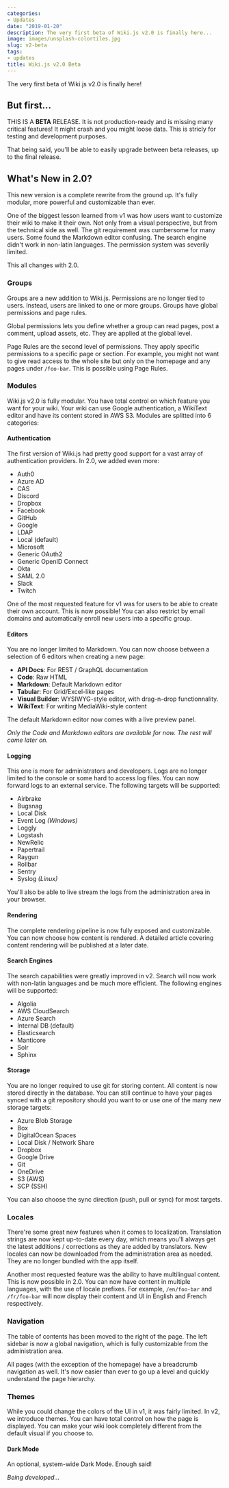 ```yaml
---
categories:
- Updates
date: "2019-01-20"
description: The very first beta of Wiki.js v2.0 is finally here...
image: images/unsplash-colortiles.jpg
slug: v2-beta
tags:
- updates
title: Wiki.js v2.0 Beta
---
```


The very first beta of Wiki.js v2.0 is finally here!

## But first...

THIS IS A **BETA** RELEASE. It is not production-ready and is missing many critical features! It might crash and you might loose data. This is stricly for testing and development purposes.

That being said, you'll be able to easily upgrade between beta releases, up to the final release.

## What's New in 2.0?

This new version is a complete rewrite from the ground up. It's fully modular, more powerful and customizable than ever.

One of the biggest lesson learned from v1 was how users want to customize their wiki to make it their own. Not only from a visual perspective, but from the technical side as well. The git requirement was cumbersome for many users. Some found the Markdown editor confusing. The search engine didn't work in non-latin languages. The permission system was severily limited.

This all changes with 2.0.

### Groups

Groups are a new addition to Wiki.js. Permissions are no longer tied to users. Instead, users are linked to one or more groups. Groups have global permissions and page rules.

Global permissions lets you define whether a group can read pages, post a comment, upload assets, etc. They are applied at the global level.

Page Rules are the second level of permissions. They apply specific permissions to a specific page or section. For example, you might not want to give read access to the whole site but only on the homepage and any pages under `/foo-bar`. This is possible using Page Rules.

### Modules

Wiki.js v2.0 is fully modular. You have total control on which feature you want for your wiki. Your wiki can use Google authentication, a WikiText editor and have its content stored in AWS S3. Modules are splitted into 6 categories:

#### Authentication

The first version of Wiki.js had pretty good support for a vast array of authentication providers. In 2.0, we added even more:

- Auth0
- Azure AD
- CAS
- Discord
- Dropbox
- Facebook
- GitHub
- Google
- LDAP
- Local (default)
- Microsoft
- Generic OAuth2
- Generic OpenID Connect
- Okta
- SAML 2.0
- Slack
- Twitch

One of the most requested feature for v1 was for users to be able to create their own account. This is now possible! You can also restrict by email domains and automatically enroll new users into a specific group.

#### Editors

You are no longer limited to Markdown. You can now choose between a selection of 6 editors when creating a new page:

- **API Docs**: For REST / GraphQL documentation
- **Code**: Raw HTML
- **Markdown**: Default Markdown editor
- **Tabular**: For Grid/Excel-like pages
- **Visual Builder**: WYSIWYG-style editor, with drag-n-drop functionnality.
- **WikiText**: For writing MediaWiki-style content

The default Markdown editor now comes with a live preview panel.

*Only the Code and Markdown editors are available for now. The rest will come later on.*

#### Logging

This one is more for administrators and developers. Logs are no longer limited to the console or some hard to access log files. You can now forward logs to an external service. The following targets will be supported:

- Airbrake
- Bugsnag
- Local Disk
- Event Log *(Windows)*
- Loggly
- Logstash
- NewRelic
- Papertrail
- Raygun
- Rollbar
- Sentry
- Syslog *(Linux)*

You'll also be able to live stream the logs from the administration area in your browser.

#### Rendering

The complete rendering pipeline is now fully exposed and customizable. You can now choose how content is rendered. A detailed article covering content rendering will be published at a later date.

#### Search Engines

The search capabilities were greatly improved in v2. Search will now work with non-latin languages and be much more efficient. The following engines will be supported:

- Algolia
- AWS CloudSearch
- Azure Search
- Internal DB (default)
- Elasticsearch
- Manticore
- Solr
- Sphinx

#### Storage

You are no longer required to use git for storing content. All content is now stored directly in the database. You can still continue to have your pages synced with a git repository should you want to or use one of the many new storage targets:

- Azure Blob Storage
- Box
- DigitalOcean Spaces
- Local Disk / Network Share
- Dropbox
- Google Drive
- Git
- OneDrive
- S3 (AWS)
- SCP (SSH)

You can also choose the sync direction (push, pull or sync) for most targets.

### Locales

There're some great new features when it comes to localization. Translation strings are now kept up-to-date every day, which means you'll always get the latest additions / corrections as they are added by translators. New locales can now be downloaded from the administration area as needed. They are no longer bundled with the app itself.

Another most requested feature was the ability to have multilingual content. This is now possible in 2.0. You can now have content in multiple languages, with the use of locale prefixes. For example, `/en/foo-bar` and `/fr/foo-bar` will now display their content and UI in English and French respectively.

### Navigation

The table of contents has been moved to the right of the page. The left sidebar is now a global navigation, which is fully customizable from the administration area.

All pages (with the exception of the homepage) have a breadcrumb navigation as well. It's now easier than ever to go up a level and quickly understand the page hierarchy.

### Themes

While you could change the colors of the UI in v1, it was fairly limited. In v2, we introduce themes. You can have total control on how the page is displayed. You can make your wiki look completely different from the default visual if you choose to.

#### Dark Mode

An optional, system-wide Dark Mode. Enough said!

*Being developed...*
